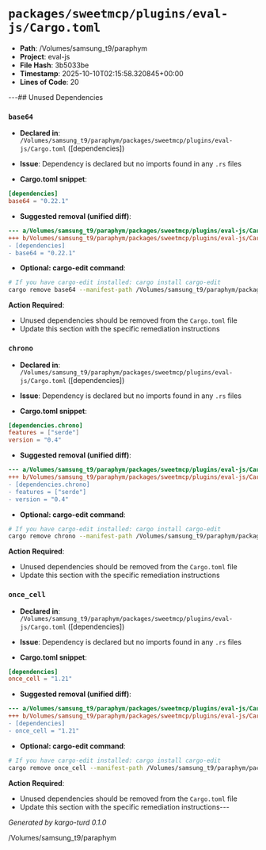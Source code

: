 # `packages/sweetmcp/plugins/eval-js/Cargo.toml`

- **Path**: /Volumes/samsung_t9/paraphym
- **Project**: eval-js
- **File Hash**: 3b5033be  
- **Timestamp**: 2025-10-10T02:15:58.320845+00:00  
- **Lines of Code**: 20

---## Unused Dependencies
### `base64`

- **Declared in**: `/Volumes/samsung_t9/paraphym/packages/sweetmcp/plugins/eval-js/Cargo.toml` ([dependencies])
- **Issue**: Dependency is declared but no imports found in any `.rs` files

- **Cargo.toml snippet**:
```toml
[dependencies]
base64 = "0.22.1"
```

- **Suggested removal (unified diff)**:
```diff
--- a/Volumes/samsung_t9/paraphym/packages/sweetmcp/plugins/eval-js/Cargo.toml
+++ b/Volumes/samsung_t9/paraphym/packages/sweetmcp/plugins/eval-js/Cargo.toml
- [dependencies]
- base64 = "0.22.1"
```

- **Optional: cargo-edit command**:
```bash
# If you have cargo-edit installed: cargo install cargo-edit
cargo remove base64 --manifest-path /Volumes/samsung_t9/paraphym/packages/sweetmcp/plugins/eval-js/Cargo.toml
```

**Action Required**:
- Unused dependencies should be removed from the `Cargo.toml` file
- Update this section with the specific remediation instructions
### `chrono`

- **Declared in**: `/Volumes/samsung_t9/paraphym/packages/sweetmcp/plugins/eval-js/Cargo.toml` ([dependencies])
- **Issue**: Dependency is declared but no imports found in any `.rs` files

- **Cargo.toml snippet**:
```toml
[dependencies.chrono]
features = ["serde"]
version = "0.4"
```

- **Suggested removal (unified diff)**:
```diff
--- a/Volumes/samsung_t9/paraphym/packages/sweetmcp/plugins/eval-js/Cargo.toml
+++ b/Volumes/samsung_t9/paraphym/packages/sweetmcp/plugins/eval-js/Cargo.toml
- [dependencies.chrono]
- features = ["serde"]
- version = "0.4"
```

- **Optional: cargo-edit command**:
```bash
# If you have cargo-edit installed: cargo install cargo-edit
cargo remove chrono --manifest-path /Volumes/samsung_t9/paraphym/packages/sweetmcp/plugins/eval-js/Cargo.toml
```

**Action Required**:
- Unused dependencies should be removed from the `Cargo.toml` file
- Update this section with the specific remediation instructions
### `once_cell`

- **Declared in**: `/Volumes/samsung_t9/paraphym/packages/sweetmcp/plugins/eval-js/Cargo.toml` ([dependencies])
- **Issue**: Dependency is declared but no imports found in any `.rs` files

- **Cargo.toml snippet**:
```toml
[dependencies]
once_cell = "1.21"
```

- **Suggested removal (unified diff)**:
```diff
--- a/Volumes/samsung_t9/paraphym/packages/sweetmcp/plugins/eval-js/Cargo.toml
+++ b/Volumes/samsung_t9/paraphym/packages/sweetmcp/plugins/eval-js/Cargo.toml
- [dependencies]
- once_cell = "1.21"
```

- **Optional: cargo-edit command**:
```bash
# If you have cargo-edit installed: cargo install cargo-edit
cargo remove once_cell --manifest-path /Volumes/samsung_t9/paraphym/packages/sweetmcp/plugins/eval-js/Cargo.toml
```

**Action Required**:
- Unused dependencies should be removed from the `Cargo.toml` file
- Update this section with the specific remediation instructions---

*Generated by kargo-turd 0.1.0*

/Volumes/samsung_t9/paraphym